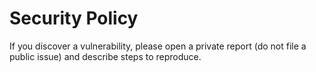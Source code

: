 # Security Policy

If you discover a vulnerability, please open a private report (do not file a public issue) and describe steps to reproduce.
